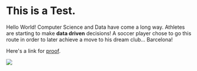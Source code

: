 <!DOCTYPE html>
<html>
  <head>
    <meta charset="utf-8">
    <title>My test page</title>
  </head>
  <body>
    <h1>This is a Test.</h1>
    <p>Hello World! Computer Science and Data have come a long way. Athletes are starting to make <strong>data driven</strong> decisions! A soccer player chose to go this route in order to later achieve a move to his dream club... Barcelona!</p>
    <p>Here's a link for <a href="https://www.scisports.com/track-record/our-role-in-his-decision-making-process/" title="Data" target="_blank">proof</a>.</p>
    <img src="https://images2.minutemediacdn.com/image/fetch/w_850,h_560,c_fill,g_auto,f_auto/https%3A%2F%2Feverythingbarca.com%2Fwp-content%2Fuploads%2Fgetty-images%2F2017%2F07%2F1330613491-850x560.jpeg">
  </body>
</html>
